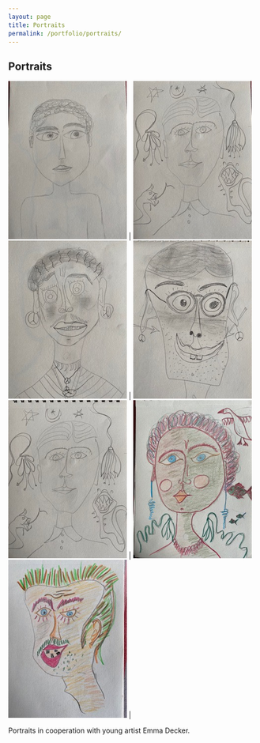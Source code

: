 ```yaml
---
layout: page
title: Portraits
permalink: /portfolio/portraits/
---
```


<h2> Portraits </h2>

![Folding](/assets/img/IMG_1047.jpg) | ![Folding](/assets/img/IMG_1048.jpg)
![Folding](/assets/img/IMG_1049.jpg) | ![Folding](/assets/img/IMG_1050.jpg)
![Folding](/assets/img/IMG_1051.jpg) | ![Folding](/assets/img/IMG_1052.jpg)
![Folding](/assets/img/IMG_1053.jpg) |



Portraits in cooperation with young artist Emma Decker.
